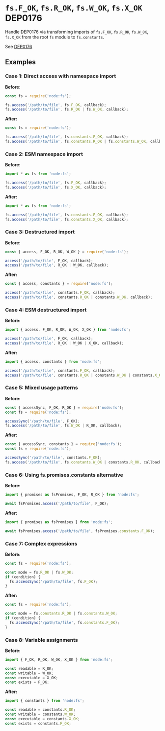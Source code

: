 # `fs.F_OK`, `fs.R_OK`, `fs.W_OK`, `fs.X_OK` DEP0176

Handle DEP0176 via transforming imports of `fs.F_OK`, `fs.R_OK`, `fs.W_OK`, `fs.X_OK` from the root `fs` module to `fs.constants`.

See [DEP0176](https://nodejs.org/api/deprecations.html#dep0176-fsf_ok-fsr_ok-fsw_ok-fsx_ok)

## Examples

### Case 1: Direct access with namespace import

**Before:**

```js
const fs = require('node:fs');

fs.access('/path/to/file', fs.F_OK, callback);
fs.access('/path/to/file', fs.R_OK | fs.W_OK, callback);
```

**After:**
```js
const fs = require('node:fs');

fs.access('/path/to/file', fs.constants.F_OK, callback);
fs.access('/path/to/file', fs.constants.R_OK | fs.constants.W_OK, callback);
```

### Case 2: ESM namespace import

**Before:**
```js
import * as fs from 'node:fs';

fs.access('/path/to/file', fs.F_OK, callback);
fs.access('/path/to/file', fs.X_OK, callback);
```

**After:**

```js
import * as fs from 'node:fs';

fs.access('/path/to/file', fs.constants.F_OK, callback);
fs.access('/path/to/file', fs.constants.X_OK, callback);
```

### Case 3: Destructured import

**Before:**

```js
const { access, F_OK, R_OK, W_OK } = require('node:fs');

access('/path/to/file', F_OK, callback);
access('/path/to/file', R_OK | W_OK, callback);
```

**After:**

```js
const { access, constants } = require('node:fs');

access('/path/to/file', constants.F_OK, callback);
access('/path/to/file', constants.R_OK | constants.W_OK, callback);
```

### Case 4: ESM destructured import

**Before:**

```js
import { access, F_OK, R_OK, W_OK, X_OK } from 'node:fs';

access('/path/to/file', F_OK, callback);
access('/path/to/file', R_OK | W_OK | X_OK, callback);
```

**After:**

```js
import { access, constants } from 'node:fs';

access('/path/to/file', constants.F_OK, callback);
access('/path/to/file', constants.R_OK | constants.W_OK | constants.X_OK, callback);
```

### Case 5: Mixed usage patterns

**Before:**

```js
const { accessSync, F_OK, R_OK } = require('node:fs');
const fs = require('node:fs');

accessSync('/path/to/file', F_OK);
fs.access('/path/to/file', fs.W_OK | R_OK, callback);
```

**After:**

```js
const { accessSync, constants } = require('node:fs');
const fs = require('node:fs');

accessSync('/path/to/file', constants.F_OK);
fs.access('/path/to/file', fs.constants.W_OK | constants.R_OK, callback);
```

### Case 6: Using fs.promises.constants alternative

**Before:**

```js
import { promises as fsPromises, F_OK, R_OK } from 'node:fs';

await fsPromises.access('/path/to/file', F_OK);
```

**After:**

```js
import { promises as fsPromises } from 'node:fs';

await fsPromises.access('/path/to/file', fsPromises.constants.F_OK);
```

### Case 7: Complex expressions

**Before:**

```js
const fs = require('node:fs');

const mode = fs.R_OK | fs.W_OK;
if (condition) {
  fs.accessSync('/path/to/file', fs.F_OK);
}
```

**After:**

```js
const fs = require('node:fs');

const mode = fs.constants.R_OK | fs.constants.W_OK;
if (condition) {
  fs.accessSync('/path/to/file', fs.constants.F_OK);
}
```

### Case 8: Variable assignments

**Before:**

```js
import { F_OK, R_OK, W_OK, X_OK } from 'node:fs';

const readable = R_OK;
const writable = W_OK;
const executable = X_OK;
const exists = F_OK;
```

**After:**

```js
import { constants } from 'node:fs';

const readable = constants.R_OK;
const writable = constants.W_OK;
const executable = constants.X_OK;
const exists = constants.F_OK;
```